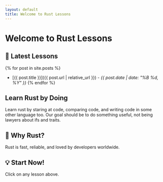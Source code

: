 ```yaml
---
layout: default
title: Welcome to Rust Lessons
---
```


# Welcome to Rust Lessons

## 🚀 Latest Lessons
{% for post in site.posts %}
- [{{ post.title }}]({{ post.url | relative_url }}) - *{{ post.date | date: "%B %d, %Y" }}* <!-- Changed permalink → url -->
{% endfor %}


## Learn Rust by Doing

Learn rust by staring at code, comparing code, and writing code in some other language too. 
Our goal should be to do something useful, not being lawyers about  ifs and traits. 


## 🌟 Why Rust?
Rust is fast, reliable, and loved by developers worldwide.

## 💡 Start  Now!
Click on any lesson above.